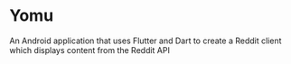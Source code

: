 # Yomu
An Android application that uses Flutter and Dart to create a Reddit client which displays content from the Reddit API
